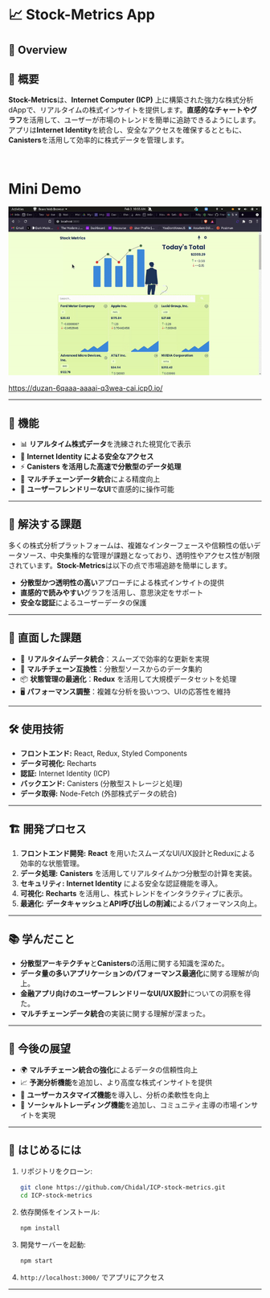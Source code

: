 

# 📈 Stock-Metrics App  

## 🚀 Overview  
## 🚀 概要  
**Stock-Metrics**は、**Internet Computer (ICP)** 上に構築された強力な株式分析dAppで、リアルタイムの株式インサイトを提供します。**直感的なチャートやグラフ**を活用して、ユーザーが市場のトレンドを簡単に追跡できるようにします。アプリは**Internet Identity**を統合し、安全なアクセスを確保するとともに、**Canisters**を活用して効率的に株式データを管理します。  

<br/>


# Mini Demo 

![](./src/images/demo.gif)



https://duzan-6qaaa-aaaai-q3wea-cai.icp0.io/

---

## 🎯 機能  
- 📊 **リアルタイム株式データ**を洗練された視覚化で表示  
- 🔐 **Internet Identity による安全なアクセス**  
- ⚡ **Canisters を活用した高速で分散型のデータ処理**  
- 🔄 **マルチチェーンデータ統合**による精度向上  
- 🎨 **ユーザーフレンドリーなUI**で直感的に操作可能  

---

## 🛑 解決する課題  
多くの株式分析プラットフォームは、複雑なインターフェースや信頼性の低いデータソース、中央集権的な管理が課題となっており、透明性やアクセス性が制限されています。**Stock-Metrics**は以下の点で市場追跡を簡単にします。  
- **分散型かつ透明性の高い**アプローチによる株式インサイトの提供  
- **直感的で読みやすい**グラフを活用し、意思決定をサポート  
- **安全な認証**によるユーザーデータの保護  

---

## 🚧 直面した課題  
- 📡 **リアルタイムデータ統合**：スムーズで効率的な更新を実現  
- 🔄 **マルチチェーン互換性**：分散型ソースからのデータ集約  
- 📦 **状態管理の最適化**：**Redux** を活用して大規模データセットを処理  
- 🖥️ **パフォーマンス調整**：複雑な分析を扱いつつ、UIの応答性を維持  

---

## 🛠️ 使用技術  
- **フロントエンド:** React, Redux, Styled Components  
- **データ可視化:** Recharts  
- **認証:** Internet Identity (ICP)  
- **バックエンド:** Canisters (分散型ストレージと処理)  
- **データ取得:** Node-Fetch (外部株式データの統合)  

---

## 🏗️ 開発プロセス  
1. **フロントエンド開発:** **React** を用いたスムーズなUI/UX設計とReduxによる効率的な状態管理。  
2. **データ処理:** **Canisters** を活用してリアルタイムかつ分散型の計算を実装。  
3. **セキュリティ:** **Internet Identity** による安全な認証機能を導入。  
4. **可視化:** **Recharts** を活用し、株式トレンドをインタラクティブに表示。  
5. **最適化:** **データキャッシュ**と**API呼び出しの削減**によるパフォーマンス向上。  

---

## 📚 学んだこと  
- **分散型アーキテクチャ**と**Canisters**の活用に関する知識を深めた。  
- **データ量の多いアプリケーションのパフォーマンス最適化**に関する理解が向上。  
- **金融アプリ向けのユーザーフレンドリーなUI/UX設計**についての洞察を得た。  
- **マルチチェーンデータ統合**の実装に関する理解が深まった。  

---

## 🔮 今後の展望  
- 🌍 **マルチチェーン統合の強化**によるデータの信頼性向上  
- 📈 **予測分析機能**を追加し、より高度な株式インサイトを提供  
- 🎨 **ユーザーカスタマイズ機能**を導入し、分析の柔軟性を向上  
- 🤝 **ソーシャルトレーディング機能**を追加し、コミュニティ主導の市場インサイトを実現  

---

## 🚀 はじめるには  
1. リポジトリをクローン:  
   ```bash
   git clone https://github.com/Chidal/ICP-stock-metrics.git
   cd ICP-stock-metrics
   ```
2. 依存関係をインストール:  
   ```bash
   npm install
   ```
3. 開発サーバーを起動:  
   ```bash
   npm start
   ```
4. `http://localhost:3000/` でアプリにアクセス  

---
